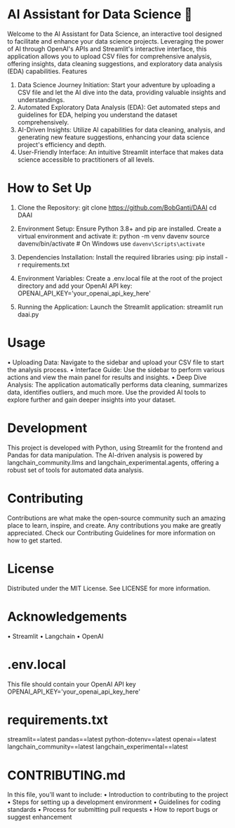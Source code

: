 # AI Assistant for Data Science 🤖
Welcome to the AI Assistant for Data Science, an interactive tool designed to facilitate and enhance your data science projects. Leveraging the power of AI through OpenAI's APIs and Streamlit's interactive interface, this application allows you to upload CSV files for comprehensive analysis, offering insights, data cleaning suggestions, and exploratory data analysis (EDA) capabilities.
Features
1.	Data Science Journey Initiation: Start your adventure by uploading a CSV file and let the AI dive into the data, providing valuable insights and understandings.
2.	Automated Exploratory Data Analysis (EDA): Get automated steps and guidelines for EDA, helping you understand the dataset comprehensively.
3.	AI-Driven Insights: Utilize AI capabilities for data cleaning, analysis, and generating new feature suggestions, enhancing your data science project's efficiency and depth.
4.	User-Friendly Interface: An intuitive Streamlit interface that makes data science accessible to practitioners of all levels.

# How to Set Up
1.	Clone the Repository:
git clone https://github.com/BobGanti/DAAI
cd DAAI 

2.	Environment Setup: 
Ensure Python 3.8+ and pip are installed. Create a virtual environment and activate it:
python -m venv davenv 
source davenv/bin/activate  # On Windows use `davenv\Scripts\activate` 

3.	Dependencies Installation: 
Install the required libraries using:
pip install -r requirements.txt 

4.	Environment Variables: 
Create a .env.local file at the root of the project directory and add your OpenAI API key:
OPENAI_API_KEY='your_openai_api_key_here' 

5.	Running the Application: 
Launch the Streamlit application:
streamlit run daai.py

# Usage
•	Uploading Data: Navigate to the sidebar and upload your CSV file to start the analysis process.
•	Interface Guide: Use the sidebar to perform various actions and view the main panel for results and insights.
•	Deep Dive Analysis: The application automatically performs data cleaning, summarizes data, identifies outliers, and much more. Use the provided AI tools to explore further and gain deeper insights into your dataset.


# Development
This project is developed with Python, using Streamlit for the frontend and Pandas for data manipulation. The AI-driven analysis is powered by langchain_community.llms and langchain_experimental.agents, offering a robust set of tools for automated data analysis.

# Contributing
Contributions are what make the open-source community such an amazing place to learn, inspire, and create. Any contributions you make are greatly appreciated. Check our Contributing Guidelines for more information on how to get started.

# License
Distributed under the MIT License. See LICENSE for more information.

# Acknowledgements
•	Streamlit
•	Langchain
•	OpenAI

# .env.local 
This file should contain your OpenAI API key
OPENAI_API_KEY='your_openai_api_key_here'

# requirements.txt
streamlit==latest
pandas==latest
python-dotenv==latest
openai==latest
langchain_community==latest
langchain_experimental==latest

# CONTRIBUTING.md
In this file, you'll want to include:
•	Introduction to contributing to the project
•	Steps for setting up a development environment
•	Guidelines for coding standards
•	Process for submitting pull requests
•	How to report bugs or suggest enhancement

